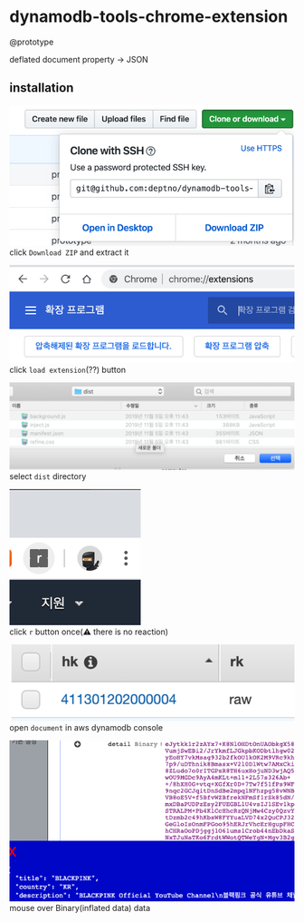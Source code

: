 # dynamodb-tools-chrome-extension

@prototype

deflated document property -> JSON

## installation

![](download.png)
click `Download ZIP` and extract it

![](chrome.png)
click `load extension`(??) button

![](install.png)
select `dist` directory

![](activation.png)  
click `r` button once(⚠️ there is no reaction)

![](document.png)
open `document` in aws dynamodb console

![](dynamodb-tools.png)
mouse over Binary(inflated data) data

